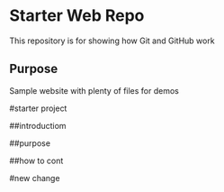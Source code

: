 # Starter Web Repo

This repository is for showing how Git and GitHub work

## Purpose

Sample website with plenty of files for demos

#starter project

##introductiom

##purpose
 
##how to cont

#new change
